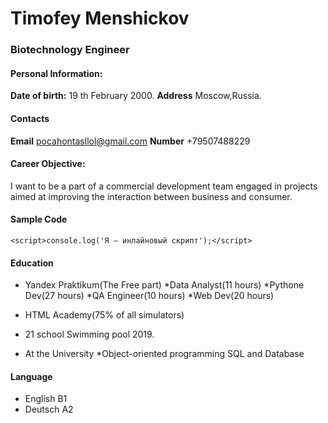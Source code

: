 # Timofey Menshickov

### Biotechnology Engineer

#### Personal Information:

**Date of birth:** 19 th February 2000.
**Address** Moscow,Russia.

#### Contacts

**Email** pocahontasllol@gmail.com
**Number** +79507488229

#### Career Objective: 

 I want to be a part of a commercial development team engaged in projects aimed at improving the interaction between business and consumer.

#### Sample Code
``` 
<script>console.log('Я — инлайновый скрипт');</script>
```
#### Education

* Yandex Praktikum(The Free part)
    *Data Analyst(11 hours)
    *Pythone Dev(27 hours)
    *QA Engineer(10 hours)
    *Web Dev(20 hours)
* HTML Academy(75% of all simulators)

* 21 school Swimming pool 2019.

* At the University
    *Object-oriented programming
    SQL and Database

#### Language

* English B1
* Deutsch A2
